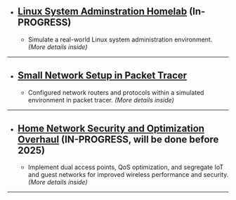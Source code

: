 - ## [Linux System Adminstration Homelab](Linux/README.md) (In-PROGRESS)
  - Simulate a real-world Linux system administration environment. *(More details inside)*

---

- ## [Small Network Setup in Packet Tracer](RoutingPT/README.md)
  - Configured network routers and protocols within a simulated environment in packet tracer. *(More details inside)*
   
---

- ## [Home Network Security and Optimization Overhaul](Home/README.md) (IN-PROGRESS, will be done before 2025)
  - Implement dual access points, QoS optimization, and segregate IoT and guest networks for improved wireless performance and security. *(More details inside)*

---


